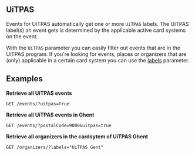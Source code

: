 ## UiTPAS

Events for UiTPAS automatically get one or more `UiTPAS` labels. The UiTPAS label(s) an event gets is determined by the applicable active card systems on the event. 

With the `UiTPAS` parameter you can easily filter out events that are in the UiTPAS program. If you're looking for events, places or organizers that are (only) applicable in a certain card system you can use the [labels](/labels.md) parameter.

## Examples

**Retrieve all UiTPAS events**

```http
GET /events/?uitpas=true
```

**Retrieve all UiTPAS events in Ghent**

```http
GET /events/?postalCode=9000&uitpas=true
```

**Retrieve all organizers in the cardsytem of UiTPAS Ghent**

```http
GET /organizers/?labels="UiTPAS Gent"
```
